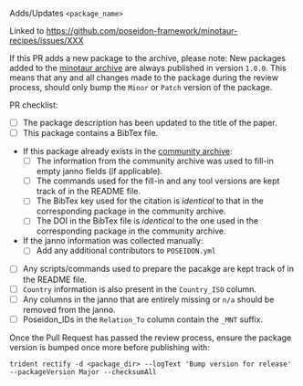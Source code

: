 Adds/Updates `<package_name>`

Linked to https://github.com/poseidon-framework/minotaur-recipes/issues/XXX
<!-- Link to the Minotaur-recipes issue above. https://github.com/poseidon-framework/minotaur-recipes/issues -->

If this PR adds a new package to the archive, please note:
New packages added to the [minotaur archive](https://github.com/poseidon-framework/minotaur-archive) are always published in version `1.0.0`.
This means that any and all changes made to the package during the review process, should only bump the `Minor` or `Patch` version of the package.

PR checklist:

- [ ] The package description has been updated to the title of the paper.
- [ ] This package contains a BibTex file.
 - If this package already exists in the [community archive](https://github.com/poseidon-framework/community-archive):
   - [ ] The information from the community archive was used to fill-in empty janno fields (if applicable).
   - [ ] The commands used for the fill-in and any tool versions are kept track of in the README file.
   - [ ] The BibTex key used for the citation is _identical_ to that in the corresponding package in the community archive.
   - [ ] The DOI in the BibTex file is _identical_ to the one used in the corresponding package in the community archive.
 - If the janno information was collected manually:
   - [ ] Add any additional contributors to `POSEIDON.yml`
- [ ] Any scripts/commands used to prepare the pacakge are kept track of in the README file.
- [ ] `Country` information is also present in the `Country_ISO` column.
- [ ] Any columns in the janno that are entirely missing or `n/a` should be removed from the janno.
- [ ] Poseidon_IDs in the `Relation_To` column contain the `_MNT` suffix.

Once the Pull Request has passed the review process, ensure the package version is bumped once more before publishing with:

```
trident rectify -d <package_dir> --logText 'Bump version for release' --packageVersion Major --checksumAll
```
